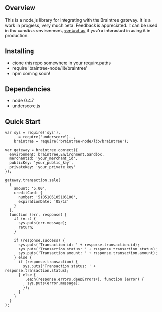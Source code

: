 ## Overview

This is a node.js library for integrating with the Braintree gateway. It is a work in progress, very much beta. Feedback is appreciated.
It can be used in the sandbox environment, [contact us](mailto:support@getbraintree.com) if you're interested in using
it in production.

## Installing

* clone this repo somewhere in your require.paths
* require 'braintree-node/lib/braintree'
* npm coming soon!

## Dependencies

* node 0.4.7
* underscore.js

## Quick Start

    var sys = require('sys'),
        _ = require('underscore')._,
        braintree = require('braintree-node/lib/braintree');

    var gateway = braintree.connect({
      environment: braintree.Environment.Sandbox,
      merchantId: 'your_merchant_id',
      publicKey: 'your_public_key',
      privateKey: 'your_private_key'
    });

    gateway.transaction.sale(
      {
        amount: '5.00',
        creditCard: {
          number: '5105105105105100',
          expirationDate: '05/12'
        }
      },
      function (err, response) {
        if (err) {
          sys.puts(err.message);
          return;
        }

        if (response.success) {
          sys.puts('Transaction id: ' + response.transaction.id);
          sys.puts('Transaction status: ' + response.transaction.status);
          sys.puts('Transaction amount: ' + response.transaction.amount);
        } else {
          if (response.transaction) {
            sys.puts('Transaction status: ' + response.transaction.status);
          } else {
            _.each(response.errors.deepErrors(), function (error) {
              sys.puts(error.message);
            });
          }
        }
      }
    );
